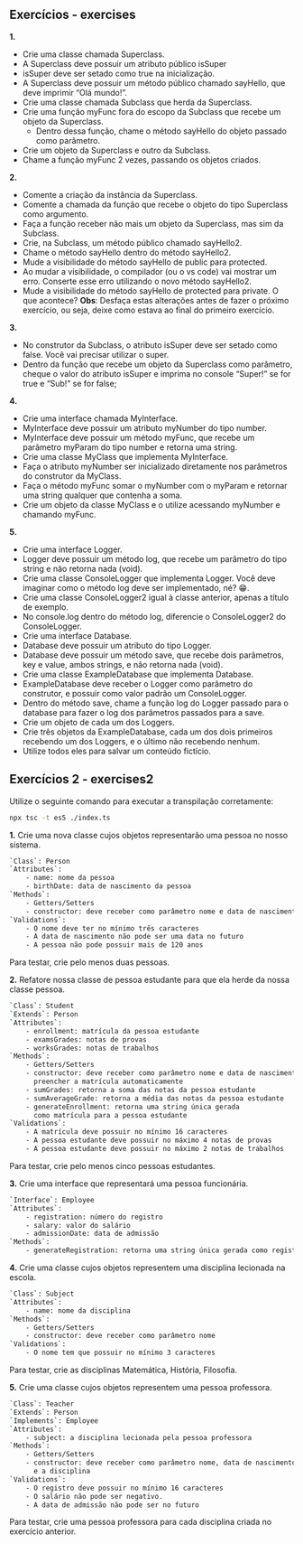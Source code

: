 ## Exercícios - exercises

**1.**
* Crie uma classe chamada Superclass.
* A Superclass deve possuir um atributo público isSuper
* isSuper deve ser setado como true na inicialização.
* A Superclass deve possuir um método público chamado sayHello, que deve imprimir “Olá mundo!”.
* Crie uma classe chamada Subclass que herda da Superclass.
* Crie uma função myFunc fora do escopo da Subclass que recebe um objeto da Superclass.
  * Dentro dessa função, chame o método sayHello do objeto passado como parâmetro.
* Crie um objeto da Superclass e outro da Subclass.
* Chame a função myFunc 2 vezes, passando os objetos criados.

**2.**
* Comente a criação da instância da Superclass.
* Comente a chamada da função que recebe o objeto do tipo Superclass como argumento.
* Faça a função receber não mais um objeto da Superclass, mas sim da Subclass.
* Crie, na Subclass, um método público chamado sayHello2.
* Chame o método sayHello dentro do método sayHello2.
* Mude a visibilidade do método sayHello de public para protected.
* Ao mudar a visibilidade, o compilador (ou o vs code) vai mostrar um erro. Conserte esse erro utilizando o novo método sayHello2.
* Mude a visibilidade do método sayHello de protected para private. O que acontece?
**Obs**: Desfaça estas alterações antes de fazer o próximo exercício, ou seja, deixe como estava ao final do primeiro exercício.

**3.**
* No construtor da Subclass, o atributo isSuper deve ser setado como false. Você vai precisar utilizar o super.
* Dentro da função que recebe um objeto da Superclass como parâmetro, cheque o valor do atributo isSuper e imprima no console “Super!” se for true e “Sub!” se for false;

**4.**
* Crie uma interface chamada MyInterface.
* MyInterface deve possuir um atributo myNumber do tipo number.
* MyInterface deve possuir um método myFunc, que recebe um parâmetro myParam do tipo number e retorna uma string.
* Crie uma classe MyClass que implementa MyInterface.
* Faça o atributo myNumber ser inicializado diretamente nos parâmetros do construtor da MyClass.
* Faça o método myFunc somar o myNumber com o myParam e retornar uma string qualquer que contenha a soma.
* Crie um objeto da classe MyClass e o utilize acessando myNumber e chamando myFunc.

**5.**
* Crie uma interface Logger.
* Logger deve possuir um método log, que recebe um parâmetro do tipo string e não retorna nada (void).
* Crie uma classe ConsoleLogger que implementa Logger. Você deve imaginar como o método log deve ser implementado, né? 😁.
* Crie uma classe ConsoleLogger2 igual à classe anterior, apenas a título de exemplo.
* No console.log dentro do método log, diferencie o ConsoleLogger2 do ConsoleLogger.
* Crie uma interface Database.
* Database deve possuir um atributo do tipo Logger.
* Database deve possuir um método save, que recebe dois parâmetros, key e value, ambos strings, e não retorna nada (void).
* Crie uma classe ExampleDatabase que implementa Database.
* ExampleDatabase deve receber o Logger como parâmetro do construtor, e possuir como valor padrão um ConsoleLogger.
* Dentro do método save, chame a função log do Logger passado para o database para fazer o log dos parâmetros passados para a save.
* Crie um objeto de cada um dos Loggers.
* Crie três objetos da ExampleDatabase, cada um dos dois primeiros recebendo um dos Loggers, e o último não recebendo nenhum.
* Utilize todos eles para salvar um conteúdo fictício.

## Exercícios 2 - exercises2

Utilize o seguinte comando para executar a transpilação corretamente:
```sh
npx tsc -t es5 ./index.ts
```

**1.** Crie uma nova classe cujos objetos representarão uma pessoa no nosso sistema.
```sh
`Class`: Person
`Attributes`:
    - name: nome da pessoa
    - birthDate: data de nascimento da pessoa
`Methods`:
    - Getters/Setters
    - constructor: deve receber como parâmetro nome e data de nascimento
`Validations`:
    - O nome deve ter no mínimo três caracteres
    - A data de nascimento não pode ser uma data no futuro
    - A pessoa não pode possuir mais de 120 anos
```
Para testar, crie pelo menos duas pessoas.

**2.** Refatore nossa classe de pessoa estudante para que ela herde da nossa classe pessoa.
```sh
`Class`: Student
`Extends`: Person
`Attributes`:
    - enrollment: matrícula da pessoa estudante
    - examsGrades: notas de provas
    - worksGrades: notas de trabalhos
`Methods`:
    - Getters/Setters
    - constructor: deve receber como parâmetro nome e data de nascimento e
      preencher a matrícula automaticamente
    - sumGrades: retorna a soma das notas da pessoa estudante
    - sumAverageGrade: retorna a média das notas da pessoa estudante
    - generateEnrollment: retorna uma string única gerada
      como matrícula para a pessoa estudante
`Validations`:
    - A matrícula deve possuir no mínimo 16 caracteres
    - A pessoa estudante deve possuir no máximo 4 notas de provas
    - A pessoa estudante deve possuir no máximo 2 notas de trabalhos
```
Para testar, crie pelo menos cinco pessoas estudantes.

**3.** Crie uma interface que representará uma pessoa funcionária.
```sh
`Interface`: Employee
`Attributes`:
    - registration: número do registro
    - salary: valor do salário
    - admissionDate: data de admissão
`Methods`:
    - generateRegistration: retorna uma string única gerada como registro
```

**4.** Crie uma classe cujos objetos representem uma disciplina lecionada na escola.
```sh
`Class`: Subject
`Attributes`:
    - name: nome da disciplina
`Methods`:
    - Getters/Setters
    - constructor: deve receber como parâmetro nome
`Validations`:
    - O nome tem que possuir no mínimo 3 caracteres
```
Para testar, crie as disciplinas Matemática, História, Filosofia.

**5.** Crie uma classe cujos objetos representem uma pessoa professora.
```sh
`Class`: Teacher
`Extends`: Person
`Implements`: Employee
`Attributes`:
    - subject: a disciplina lecionada pela pessoa professora
`Methods`:
    - Getters/Setters
    - constructor: deve receber como parâmetro nome, data de nascimento, salário
      e a disciplina
`Validations`:
    - O registro deve possuir no mínimo 16 caracteres
    - O salário não pode ser negativo.
    - A data de admissão não pode ser no futuro
```
Para testar, crie uma pessoa professora para cada disciplina criada no exercício anterior.